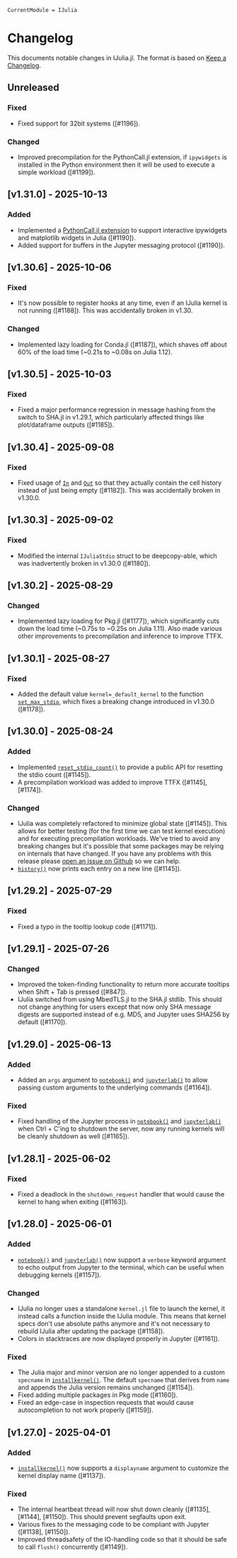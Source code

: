 ```@meta
CurrentModule = IJulia
```

# Changelog

This documents notable changes in IJulia.jl. The format is based on [Keep a
Changelog](https://keepachangelog.com).

## Unreleased

### Fixed
- Fixed support for 32bit systems ([#1196]).

### Changed
- Improved precompilation for the PythonCall.jl extension, if `ipywidgets` is
  installed in the Python environment then it will be used to execute a simple
  workload ([#1199]).

## [v1.31.0] - 2025-10-13

### Added
- Implemented a [PythonCall.jl extension](manual/usage.md#Python-integration) to
  support interactive ipywidgets and matplotlib widgets in Julia ([#1190]).
- Added support for buffers in the Jupyter messaging protocol ([#1190]).

## [v1.30.6] - 2025-10-06

### Fixed
- It's now possible to register hooks at any time, even if an IJulia kernel is
  not running ([#1188]). This was accidentally broken in v1.30.

### Changed
- Implemented lazy loading for Conda.jl ([#1187]), which shaves off about 60% of
  the load time (~0.21s to ~0.08s on Julia 1.12).

## [v1.30.5] - 2025-10-03

### Fixed
- Fixed a major performance regression in message hashing from the switch to
  SHA.jl in v1.29.1, which particularly affected things like plot/dataframe
  outputs ([#1185]).

## [v1.30.4] - 2025-09-08

### Fixed
- Fixed usage of [`In`](@ref) and [`Out`](@ref) so that they actually contain
  the cell history instead of just being empty ([#1182]). This was accidentally
  broken in v1.30.0.

## [v1.30.3] - 2025-09-02

### Fixed
- Modified the internal `IJuliaStdio` struct to be deepcopy-able, which was
  inadvertently broken in v1.30.0 ([#1180]).

## [v1.30.2] - 2025-08-29

### Changed
- Implemented lazy loading for Pkg.jl ([#1177]), which significantly cuts down
  the load time (~0.75s to ~0.25s on Julia 1.11). Also made various other
  improvements to precompilation and inference to improve TTFX.

## [v1.30.1] - 2025-08-27

### Fixed
- Added the default value `kernel=_default_kernel` to the function
  [`set_max_stdio`](@ref), which fixes a breaking change introduced in v1.30.0
  ([#1178]).

## [v1.30.0] - 2025-08-24

### Added
- Implemented [`reset_stdio_count()`](@ref) to provide a public API for
  resetting the stdio count ([#1145]).
- A precompilation workload was added to improve TTFX ([#1145], [#1174]).

### Changed
- IJulia was completely refactored to minimize global state ([#1145]). This
  allows for better testing (for the first time we can test kernel execution)
  and for executing precompilation workloads. We've tried to avoid any breaking
  changes but it's possible that some packages may be relying on internals that
  have changed. If you have any problems with this release please [open an issue
  on Github](https://github.com/JuliaLang/IJulia.jl/issues/new) so we can help.
- [`history()`](@ref) now prints each entry on a new line ([#1145]).

## [v1.29.2] - 2025-07-29

### Fixed
- Fixed a typo in the tooltip lookup code ([#1171]).

## [v1.29.1] - 2025-07-26

### Changed
- Improved the token-finding functionality to return more accurate tooltips when
  Shift + Tab is pressed ([#847]).
- IJulia switched from using MbedTLS.jl to the SHA.jl stdlib. This should not
  change anything for users except that now only SHA message digests are
  supported instead of e.g. MD5, and Jupyter uses SHA256 by default ([#1170]).

## [v1.29.0] - 2025-06-13

### Added
- Added an `args` argument to [`notebook()`](@ref) and [`jupyterlab()`](@ref) to
  allow passing custom arguments to the underlying commands ([#1164]).

### Fixed
- Fixed handling of the Jupyter process in [`notebook()`](@ref) and
  [`jupyterlab()`](@ref) when Ctrl + C'ing to shutdown the server, now any
  running kernels will be cleanly shutdown as well ([#1165]).

## [v1.28.1] - 2025-06-02

### Fixed

- Fixed a deadlock in the `shutdown_request` handler that would cause the kernel
  to hang when exiting ([#1163]).

## [v1.28.0] - 2025-06-01

### Added
- [`notebook()`](@ref) and [`jupyterlab()`](@ref) now support a `verbose`
  keyword argument to echo output from Jupyter to the terminal, which can be
  useful when debugging kernels ([#1157]).

### Changed
- IJulia no longer uses a standalone `kernel.jl` file to launch the kernel, it
  instead calls a function inside the IJulia module. This means that kernel
  specs don't use absolute paths anymore and it's not necessary to rebuild
  IJulia after updating the package ([#1158]).
- Colors in stacktraces are now displayed properly in Jupyter ([#1161]).

### Fixed

- The Julia major and minor version are no longer appended to a custom
  `specname` in [`installkernel()`](@ref). The default `specname` that derives
  from `name` and appends the Julia version remains unchanged ([#1154]).
- Fixed adding multiple packages in Pkg mode ([#1160]).
- Fixed an edge-case in inspection requests that would cause autocompletion to
  not work properly ([#1159]).

## [v1.27.0] - 2025-04-01

### Added
- [`installkernel()`](@ref) now supports a `displayname` argument to customize
  the kernel display name ([#1137]).

### Fixed
- The internal heartbeat thread will now shut down cleanly ([#1135],
  [#1144], [#1150]). This should prevent segfaults upon exit.
- Various fixes to the messaging code to be compliant with Jupyter ([#1138],
  [#1150]).
- Improved threadsafety of the IO-handling code so that it should be safe to
  call `flush()` concurrently ([#1149]).
